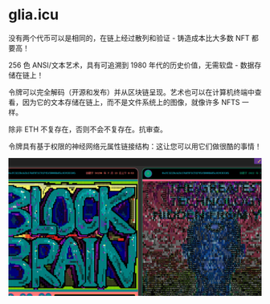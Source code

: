 # glia.icu

没有两个代币可以是相同的，在链上经过散列和验证 - 铸造成本比大多数 NFT 都要高！

256 色 ANSI/文本艺术，具有可追溯到 1980 年代的历史价值，无需软盘 - 数据存储在链上！

令牌可以完全解码（开源和发布）并从区块链呈现。艺术也可以在计算机终端中查看，因为它的文本存储在链上，而不是文件系统上的图像，就像许多 NFTS 一样。

除非 ETH 不复存在，否则不会不复存在。抗审查。

令牌具有基于权限的神经网络元属性链接结构：这让您可以用它们做很酷的事情！



![NFT](34jhas_new.png)
